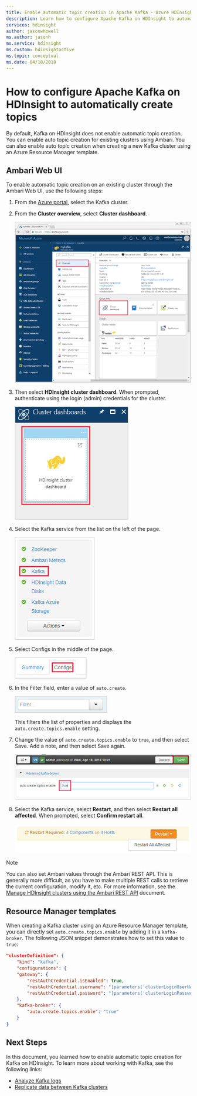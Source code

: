 ```yaml
---
title: Enable automatic topic creation in Apache Kafka - Azure HDInsight 
description: Learn how to configure Apache Kafka on HDInsight to automatically create topics. You can configure Kafka by setting auto.create.topics.enable to true through Ambari or during cluster creation through PowerShell or Resource Manager templates.
services: hdinsight
author: jasonwhowell
ms.author: jasonh
ms.service: hdinsight
ms.custom: hdinsightactive
ms.topic: conceptual
ms.date: 04/18/2018
---
```

# How to configure Apache Kafka on HDInsight to automatically create topics

By default, Kafka on HDInsight does not enable automatic topic creation. You can enable auto topic creation for existing clusters using Ambari. You can also enable auto topic creation when creating a new Kafka cluster using an Azure Resource Manager template.

## Ambari Web UI

To enable automatic topic creation on an existing cluster through the Ambari Web UI, use the following steps:

1. From the [Azure portal](https://portal.azure.com), select the Kafka cluster.

2. From the __Cluster overview__, select __Cluster dashboard__. 

    ![Image of the portal with cluster dashboard selected](./media/apache-kafka-auto-create-topics/kafka-cluster-overview.png)

3. Then select __HDInsight cluster dashboard__. When prompted, authenticate using the login (admin) credentials for the cluster.

    ![Image of the HDInsight cluster dashboard entry](./media/apache-kafka-auto-create-topics/hdinsight-cluster-dashboard.png)

3. Select the Kafka service from the list on the left of the page.

    ![Service list](./media/apache-kafka-auto-create-topics/service-list.png)

4. Select Configs in the middle of the page.

    ![Service config tab](./media/apache-kafka-auto-create-topics/service-config.png)

5. In the Filter field, enter a value of `auto.create`. 

    ![Image of the filter field](./media/apache-kafka-auto-create-topics/filter.png)

    This filters the list of properties and displays the `auto.create.topics.enable` setting.

6. Change the value of `auto.create.topics.enable` to `true`, and then select Save. Add a note, and then select Save again.

    ![Image of the auto.create.topics.enable entry](./media/apache-kafka-auto-create-topics/auto-create-topics-enable.png)

7. Select the Kafka service, select __Restart__, and then select __Restart all affected__. When prompted, select __Confirm restart all__.

    ![Image of restart selection](./media/apache-kafka-auto-create-topics/restart-all-affected.png)

> [!NOTE]
> You can also set Ambari values through the Ambari REST API. This is generally more difficult, as you have to make multiple REST calls to retrieve the current configuration, modify it, etc. For more information, see the [Manage HDInsight clusters using the Ambari REST API](../hdinsight-hadoop-manage-ambari-rest-api.md) document.

## Resource Manager templates

When creating a Kafka cluster using an Azure Resource Manager template, you can directly set `auto.create.topics.enable` by adding it in a `kafka-broker`. The following JSON snippet demonstrates how to set this value to `true`:

```json
"clusterDefinition": {
    "kind": "kafka",
    "configurations": {
    "gateway": {
        "restAuthCredential.isEnabled": true,
        "restAuthCredential.username": "[parameters('clusterLoginUserName')]",
        "restAuthCredential.password": "[parameters('clusterLoginPassword')]"
    },
    "kafka-broker": {
        "auto.create.topics.enable": "true"
    }
}
```

## Next Steps

In this document, you learned how to enable automatic topic creation for Kafka on HDInsight. To learn more about working with Kafka, see the following links:

* [Analyze Kafka logs](apache-kafka-log-analytics-operations-management.md)
* [Replicate data between Kafka clusters](apache-kafka-mirroring.md)
